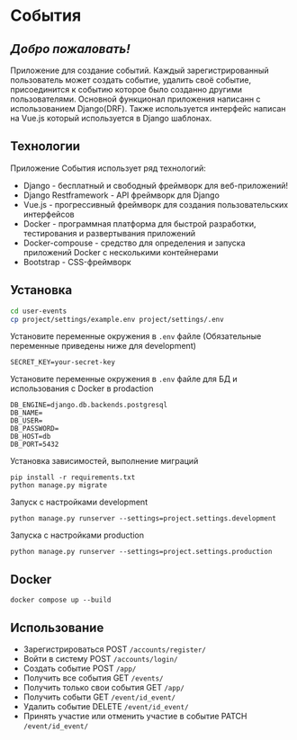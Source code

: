 # События
## _Добро пожаловать!_

Приложение для создание событий. Каждый зарегистрированный пользователь может создать событие, удалить своё событие, присоединится к событию которое было созданно другими пользователями.
Основной функционал приложения написанн с использованием Django(DRF). Также используется интерфейс написан на Vue.js который используется в Django шаблонах.

## Технологии

Приложение События использует ряд технологий:

- Django - бесплатный и свободный фреймворк для веб-приложений!
- Django Restframework - API фреймворк для Django 
- Vue.js - прогрессивный фреймворк для создания пользовательских интерфейсов
- Docker - программная платформа для быстрой разработки, тестирования и развертывания приложений
- Docker-compouse - средство для определения и запуска приложений Docker с несколькими контейнерами
- Bootstrap - CSS-фреймворк

## Установка

```sh
cd user-events
cp project/settings/example.env project/settings/.env
```

Установите переменные окружения в `.env` файле (Обязательные переменные приведены ниже для development)
```
SECRET_KEY=your-secret-key
```
Установите переменные окружения в `.env` файле для БД и использования с Docker в prodaction
```
DB_ENGINE=django.db.backends.postgresql
DB_NAME=
DB_USER=
DB_PASSWORD=
DB_HOST=db
DB_PORT=5432
```

Установка зависимостей, выполнение миграций

```
pip install -r requirements.txt
python manage.py migrate
```

Запуск с настройками development 

```
python manage.py runserver --settings=project.settings.development
``````

Запуска с настройками production
```
python manage.py runserver --settings=project.settings.production
```

## Docker
```
docker compose up --build
```


## Использование
- Зарегистрироваться POST `/accounts/register/`
- Войти в систему POST `/accounts/login/`
- Создать событие POST `/app/`
- Получить все события GET `/events/`
- Получить только свои события GET `/app/`
- Получить событи GET `/event/id_event/`
- Удалить событие DELETE `/event/id_event/`
- Принять участие или отменить участие в событие PATCH `/event/id_event/`